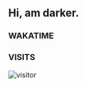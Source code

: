 ## Hi, am darker.

### WAKATIME

<!--START_SECTION:waka-->
<!--END_SECTION:waka-->

### VISITS
<!-- i should probably build this when i will have some time -->
![visitor](https://profile-counter.glitch.me/sanix-darker/count.svg)
